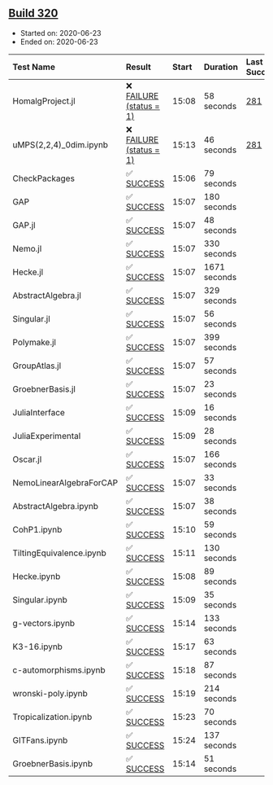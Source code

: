 ## [Build 320](https://oscarci.mathematik.uni-kl.de/job/oscar-stable/320/)

* Started on: 2020-06-23
* Ended on: 2020-06-23

| Test Name    | Result | Start | Duration | Last Success | First Failure |
|:-------------|:-------|:------|:---------|:-------------|:--------------|
| HomalgProject.jl | ❌ [FAILURE (status = 1)](https://oscarci.mathematik.uni-kl.de/job/oscar-stable/320/artifact/logs/build-320/HomalgProject.jl.log) | 15:08 | 58 seconds | [281](https://oscarci.mathematik.uni-kl.de/job/oscar-stable/281/) | [282](https://oscarci.mathematik.uni-kl.de/job/oscar-stable/282/) |
| uMPS(2,2,4)_0dim.ipynb | ❌ [FAILURE (status = 1)](https://oscarci.mathematik.uni-kl.de/job/oscar-stable/320/artifact/logs/build-320/uMPS-2-2-4-_0dim.ipynb.log) | 15:13 | 46 seconds | [281](https://oscarci.mathematik.uni-kl.de/job/oscar-stable/281/) | [282](https://oscarci.mathematik.uni-kl.de/job/oscar-stable/282/) |
| CheckPackages | ✅ [SUCCESS](https://oscarci.mathematik.uni-kl.de/job/oscar-stable/320/artifact/logs/build-320/CheckPackages.log) | 15:06 | 79 seconds |  |  |
| GAP | ✅ [SUCCESS](https://oscarci.mathematik.uni-kl.de/job/oscar-stable/320/artifact/logs/build-320/GAP.log) | 15:07 | 180 seconds |  |  |
| GAP.jl | ✅ [SUCCESS](https://oscarci.mathematik.uni-kl.de/job/oscar-stable/320/artifact/logs/build-320/GAP.jl.log) | 15:07 | 48 seconds |  |  |
| Nemo.jl | ✅ [SUCCESS](https://oscarci.mathematik.uni-kl.de/job/oscar-stable/320/artifact/logs/build-320/Nemo.jl.log) | 15:07 | 330 seconds |  |  |
| Hecke.jl | ✅ [SUCCESS](https://oscarci.mathematik.uni-kl.de/job/oscar-stable/320/artifact/logs/build-320/Hecke.jl.log) | 15:07 | 1671 seconds |  |  |
| AbstractAlgebra.jl | ✅ [SUCCESS](https://oscarci.mathematik.uni-kl.de/job/oscar-stable/320/artifact/logs/build-320/AbstractAlgebra.jl.log) | 15:07 | 329 seconds |  |  |
| Singular.jl | ✅ [SUCCESS](https://oscarci.mathematik.uni-kl.de/job/oscar-stable/320/artifact/logs/build-320/Singular.jl.log) | 15:07 | 56 seconds |  |  |
| Polymake.jl | ✅ [SUCCESS](https://oscarci.mathematik.uni-kl.de/job/oscar-stable/320/artifact/logs/build-320/Polymake.jl.log) | 15:07 | 399 seconds |  |  |
| GroupAtlas.jl | ✅ [SUCCESS](https://oscarci.mathematik.uni-kl.de/job/oscar-stable/320/artifact/logs/build-320/GroupAtlas.jl.log) | 15:07 | 57 seconds |  |  |
| GroebnerBasis.jl | ✅ [SUCCESS](https://oscarci.mathematik.uni-kl.de/job/oscar-stable/320/artifact/logs/build-320/GroebnerBasis.jl.log) | 15:07 | 23 seconds |  |  |
| JuliaInterface | ✅ [SUCCESS](https://oscarci.mathematik.uni-kl.de/job/oscar-stable/320/artifact/logs/build-320/JuliaInterface.log) | 15:09 | 16 seconds |  |  |
| JuliaExperimental | ✅ [SUCCESS](https://oscarci.mathematik.uni-kl.de/job/oscar-stable/320/artifact/logs/build-320/JuliaExperimental.log) | 15:09 | 28 seconds |  |  |
| Oscar.jl | ✅ [SUCCESS](https://oscarci.mathematik.uni-kl.de/job/oscar-stable/320/artifact/logs/build-320/Oscar.jl.log) | 15:07 | 166 seconds |  |  |
| NemoLinearAlgebraForCAP | ✅ [SUCCESS](https://oscarci.mathematik.uni-kl.de/job/oscar-stable/320/artifact/logs/build-320/NemoLinearAlgebraForCAP.log) | 15:07 | 33 seconds |  |  |
| AbstractAlgebra.ipynb | ✅ [SUCCESS](https://oscarci.mathematik.uni-kl.de/job/oscar-stable/320/artifact/logs/build-320/AbstractAlgebra.ipynb.log) | 15:07 | 38 seconds |  |  |
| CohP1.ipynb | ✅ [SUCCESS](https://oscarci.mathematik.uni-kl.de/job/oscar-stable/320/artifact/logs/build-320/CohP1.ipynb.log) | 15:10 | 59 seconds |  |  |
| TiltingEquivalence.ipynb | ✅ [SUCCESS](https://oscarci.mathematik.uni-kl.de/job/oscar-stable/320/artifact/logs/build-320/TiltingEquivalence.ipynb.log) | 15:11 | 130 seconds |  |  |
| Hecke.ipynb | ✅ [SUCCESS](https://oscarci.mathematik.uni-kl.de/job/oscar-stable/320/artifact/logs/build-320/Hecke.ipynb.log) | 15:08 | 89 seconds |  |  |
| Singular.ipynb | ✅ [SUCCESS](https://oscarci.mathematik.uni-kl.de/job/oscar-stable/320/artifact/logs/build-320/Singular.ipynb.log) | 15:09 | 35 seconds |  |  |
| g-vectors.ipynb | ✅ [SUCCESS](https://oscarci.mathematik.uni-kl.de/job/oscar-stable/320/artifact/logs/build-320/g-vectors.ipynb.log) | 15:14 | 133 seconds |  |  |
| K3-16.ipynb | ✅ [SUCCESS](https://oscarci.mathematik.uni-kl.de/job/oscar-stable/320/artifact/logs/build-320/K3-16.ipynb.log) | 15:17 | 63 seconds |  |  |
| c-automorphisms.ipynb | ✅ [SUCCESS](https://oscarci.mathematik.uni-kl.de/job/oscar-stable/320/artifact/logs/build-320/c-automorphisms.ipynb.log) | 15:18 | 87 seconds |  |  |
| wronski-poly.ipynb | ✅ [SUCCESS](https://oscarci.mathematik.uni-kl.de/job/oscar-stable/320/artifact/logs/build-320/wronski-poly.ipynb.log) | 15:19 | 214 seconds |  |  |
| Tropicalization.ipynb | ✅ [SUCCESS](https://oscarci.mathematik.uni-kl.de/job/oscar-stable/320/artifact/logs/build-320/Tropicalization.ipynb.log) | 15:23 | 70 seconds |  |  |
| GITFans.ipynb | ✅ [SUCCESS](https://oscarci.mathematik.uni-kl.de/job/oscar-stable/320/artifact/logs/build-320/GITFans.ipynb.log) | 15:24 | 137 seconds |  |  |
| GroebnerBasis.ipynb | ✅ [SUCCESS](https://oscarci.mathematik.uni-kl.de/job/oscar-stable/320/artifact/logs/build-320/GroebnerBasis.ipynb.log) | 15:14 | 51 seconds |  |  |
